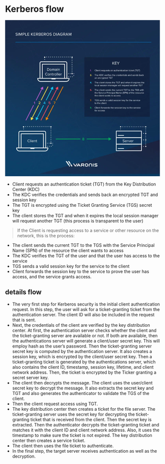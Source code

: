 # Kerberos flow 
![img](./image/Kerberos-flow.webp)

* Client requests an authentication ticket (TGT) from the Key Distribution Center (KDC)
* The KDC verifies the credentials and sends back an encrypted TGT and session key
* The TGT is encrypted using the Ticket Granting Service (TGS) secret key
* The client stores the TGT and when it expires the local session manager will request another TGT (this process is transparent to the user)

> If the Client is requesting access to a service or other resource on the network, this is the process:

* The client sends the current TGT to the TGS with the Service Principal Name (SPN) of the resource the client wants to access
* The KDC verifies the TGT of the user and that the user has access to the service
* TGS sends a valid session key for the service to the client
* Client forwards the session key to the service to prove the user has access, and the service grants access.


## details flow 

* The very first step for Kerberos security is the initial client authentication request. In this step, the user will ask for a ticket-granting ticket from the authentication server. The client ID will also be included in the request that is sent.
* Next, the credentials of the client are verified by the key distribution center. At first, the authentication server checks whether the client and the ticket-granting server are available or not. If both are available, then the authentications server will generate a client/user secret key. This will employ hash as the user’s password. Then the ticket-granting server secret key is computed by the authentication server. It also creates a session key, which is encrypted by the client/user secret key. Then a ticket-granting ticket is generated by the authentications server, which also contains the client ID, timestamp, session key, lifetime, and client network address. Then, the ticket is encrypted by the Ticker granting a secret server key.
* The client then decrypts the message. The client uses the user/client secret key to decrypt the message. It also extracts the secret key and TGT and also generates the authenticator to validate the TGS of the client.
* Then the client request access using TGT.
* The key distribution center then creates a ticket for the file server. The ticket-granting server uses the secret key for decrypting the ticket-granting ticket that is received from the client. Then the secret key is extracted. Then the authenticator decrypts the ticket-granting ticket and matches it with the client ID and client network address. Also, it uses the timestamp to make sure the ticket is not expired. The key distribution center then creates a service ticket.
* The client then uses the file ticket to authenticate.
* In the final step, the target server receives authentication as well as the decryption.